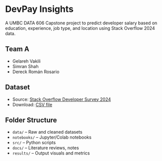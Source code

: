 # DevPay Insights

A UMBC DATA 606 Capstone project to predict developer salary based on education, experience, job type, and location using Stack Overflow 2024 data.

## Team A
- Gelareh Vakili
- Simran Shah
- Dereck Román Rosario

## Dataset
- Source: [Stack Overflow Developer Survey 2024](https://survey.stackoverflow.co/2024/)
- Download: [CSV file](https://survey.stackoverflow.co/2024/survey_results_public.csv.zip)

## Folder Structure
- `data/` – Raw and cleaned datasets
- `notebooks/` – Jupyter/Colab notebooks
- `src/` – Python scripts
- `docs/` – Literature reviews, notes
- `results/` – Output visuals and metrics
